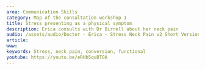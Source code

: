 ```yaml
---
area: Communication Skills
category: Map of the consultation workshop 1
title: Stress presenting as a physical symptom
description: Erica consults with Dr Birrell about her neck pain
audio: /assets/audio/Doctor - Erica - Stress Neck Pain v2 Short Version.mp3
article: 
www: 
keywords: Stress, neck pain, conversion, functional
youtube: https://youtu.be/eRHb5quBTOA
--- 
```

